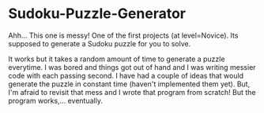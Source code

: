 # Sudoku-Puzzle-Generator
Ahh... This one is messy! One of the first projects (at level=Novice). Its supposed to generate a Sudoku puzzle for you to solve.

It works but it takes a random amount of time to generate a puzzle everytime. I was bored and things got out of hand and I was writing messier code with each passing second. I have had a couple of ideas that would generate the puzzle in constant time (haven't implemented them yet). But, I'm afraid to revisit that mess and I wrote that program from scratch! But the program works,... eventually.
